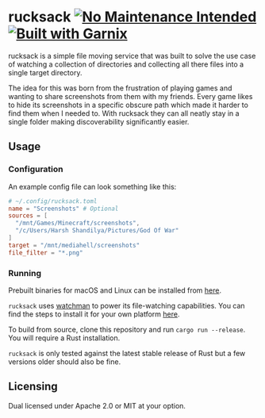 # rucksack [![No Maintenance Intended](http://unmaintained.tech/badge.svg)](http://unmaintained.tech/) [![Built with Garnix](https://img.shields.io/static/v1?label=Built%20with&message=Garnix&color=blue&style=flat&logo=nixos&link=https://garnix.io&labelColor=111212)](https://garnix.io)

rucksack is a simple file moving service that was built to solve the use case of watching a collection of directories and collecting all there files into a single target directory.

The idea for this was born from the frustration of playing games and wanting to share screenshots from them with my friends. Every game likes to hide its screenshots in a specific obscure path which made it harder to find them when I needed to. With rucksack they can all neatly stay in a single folder making discoverability significantly easier.

## Usage

### Configuration

An example config file can look something like this:

```toml
# ~/.config/rucksack.toml
name = "Screenshots" # Optional
sources = [
  "/mnt/Games/Minecraft/screenshots",
  "/c/Users/Harsh Shandilya/Pictures/God Of War"
]
target = "/mnt/mediahell/screenshots"
file_filter = "*.png"
```

### Running

Prebuilt binaries for macOS and Linux can be installed from [here](https://github.com/msfjarvis/rucksack/releases/latest).

`rucksack` uses [watchman](https://github.com/facebook/watchman) to power its file-watching capabilities. You can find the steps to install it for your own platform [here](https://facebook.github.io/watchman/docs/install).

To build from source, clone this repository and run `cargo run --release`. You will require a Rust installation.

`rucksack` is only tested against the latest stable release of Rust but a few versions older should also be fine.

## Licensing

Dual licensed under Apache 2.0 or MIT at your option.
